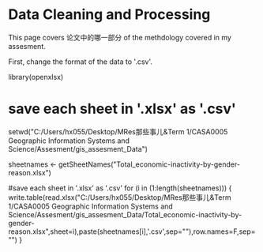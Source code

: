 # Data Cleaning and Processing

This page covers 论文中的哪一部分 of the methdology covered in my assesment.

First, change the format of the data to '.csv'.

library(openxlsx)

# save each sheet in '.xlsx' as '.csv'
setwd("C:/Users/hx055/Desktop/MRes那些事儿&Term 1/CASA0005 Geographic Information Systems and Science/Assesment/gis_assesment_Data")

sheetnames <- getSheetNames("Total_economic-inactivity-by-gender-reason.xlsx")

#save each sheet in '.xlsx' as '.csv'
for (i in (1:length(sheetnames))) {
  write.table(read.xlsx("C:/Users/hx055/Desktop/MRes那些事儿&Term 1/CASA0005 Geographic Information Systems and Science/Assesment/gis_assesment_Data/Total_economic-inactivity-by-gender-reason.xlsx",sheet=i),paste(sheetnames[i],'.csv',sep=""),row.names=F,sep="")
}
